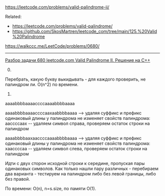 https://leetcode.com/problems/valid-palindrome-ii/

Related:
- https://leetcode.com/problems/valid-palindrome/
- https://github.com/SkosMartren/leetcode_com/tree/main/125.%20Valid%20Palindrome

https://walkccc.me/LeetCode/problems/0680/

________

[Разбор задачи 680 leetcode.com Valid Palindrome II. Решение на C++](https://www.youtube.com/watch?v=qmkoYzakVIQ)

0.

Перебрать, какую букву выкидывать - для каждого проверить, не палиндром ли. O(n^2) по времени.

1.

ааааbbbbааааccccааааbbbbаааа 

ааааbbbbааааccccааxааbbbbаааа --> удаляя суффикс и префикс одинаковый длины у палиндрома не изменяет свойств палиндрома: ааccccааx -- удаляем символ справа, проверяем остаток строки на палиндром

ааааbbbbааxааccccааааbbbbаааа --> удаляя суффикс и префикс одинаковый длины у палиндрома не изменяет свойств палиндрома: xааccccаа -- удаляем символ слева, проверяем остаток строки на палиндром

Идти с двух сторон исходной строки к середине, пропуская пары одинаковых символов. 
Как только нашли пару различных - перебираем два варианта - тестируем на палиндром либо без левой границы, либо без правой.

По времени: O(n), n=s.size, по памяти O(1).

